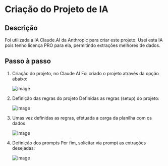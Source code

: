 # Criação do Projeto de IA
## Descrição
Foi utilizada a IA Claude.AI da Anthropic para criar este projeto. Usei esta IA pois tenho licença PRO para ela, permitindo extrações melhores de dados.

## Passo à passo
1. Criação do projeto, no Claude AI
   Foi criado o projeto através da opção abaixo:

   ![image](https://github.com/user-attachments/assets/d04083fc-594c-4133-aab7-c8452522313c)

2. Definição das regras do projeto
   Definidas as regras (setup) do projeto:

   ![image](https://github.com/user-attachments/assets/ccbb06e4-d2d0-4530-8f68-840a5869df75)

3. Umas vez definidas as regras, efetuada a carga da planilha com os dados

   ![image](https://github.com/user-attachments/assets/ac2656e9-7bc4-4213-915b-fc4133e00132)

4. Definição dos prompts
   Por fim, solicitar via prompt as extrações desejadas:

   ![image](https://github.com/user-attachments/assets/8c76c556-5db6-4456-aa4c-8f35702b60de)


   


